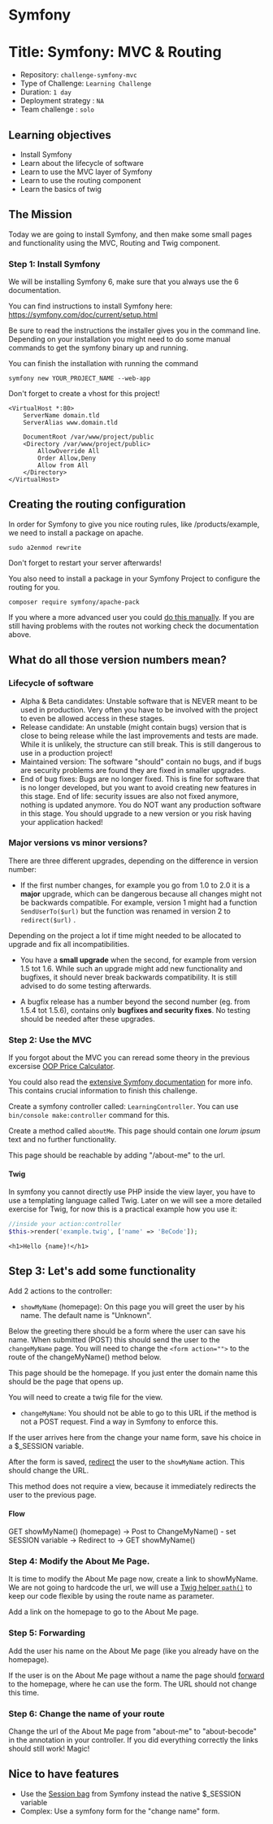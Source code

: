 # Symfony

# Title: Symfony: MVC & Routing

- Repository: `challenge-symfony-mvc`
- Type of Challenge: `Learning Challenge`
- Duration: `1 day`
- Deployment strategy : `NA`
- Team challenge : `solo`

## Learning objectives
- Install Symfony
- Learn about the lifecycle of software
- Learn to use the MVC layer of Symfony
- Learn to use the routing component
- Learn the basics of twig

## The Mission
Today we are going to install Symfony, and then make some small pages and functionality using the MVC, Routing and Twig component.

### Step 1: Install Symfony
We will be installing Symfony 6, make sure that you always use the 6 documentation.

You can find instructions to install Symfony here:
https://symfony.com/doc/current/setup.html

Be sure to read the instructions the installer gives you in the command line. Depending on your installation you might need to do some manual commands to get the symfony binary up and running.

You can finish the installation with running the command

`symfony new YOUR_PROJECT_NAME --web-app`

Don't forget to create a vhost for this project!

```
<VirtualHost *:80>
    ServerName domain.tld
    ServerAlias www.domain.tld

    DocumentRoot /var/www/project/public
    <Directory /var/www/project/public>
        AllowOverride All
        Order Allow,Deny
        Allow from All
    </Directory>
</VirtualHost>
```

## Creating the routing configuration
In order for Symfony to give you nice routing rules, like /products/example, we need to install a package on apache.

`sudo a2enmod rewrite`

Don't forget to restart your server afterwards!

You also need to install a package in your Symfony Project to configure the routing for you.

`composer require symfony/apache-pack`

If you where a more advanced user you could [do this manually](https://symfony.com/doc/current/setup/web_server_configuration.html).
If you are still having problems with the routes not working check the documentation above.

## What do all those version numbers mean?

### Lifecycle of software
- Alpha & Beta candidates: Unstable software that is NEVER meant to be used in production. Very often you have to be involved with the project to even be allowed access in these stages.
- Release candidate: An unstable (might contain bugs) version that is close to being release while the last improvements and tests are made. While it is unlikely, the structure can still break. This is still dangerous to use in a production project!
- Maintained version: The software "should" contain no bugs, and if bugs are security problems are found they are fixed in smaller upgrades.
- End of bug fixes: Bugs are no longer fixed. This is fine for software that is no longer developed, but you want to avoid creating new features in this stage.
  End of life: security issues are also not fixed anymore, nothing is updated anymore. You do NOT want any production software in this stage. You should upgrade to a new version or you risk having your application hacked!

### Major versions vs minor versions?
There are three different upgrades, depending on the difference in version number:

- If the first number changes, for example you go from 1.0 to 2.0 it is a **major** upgrade, which can be dangerous because all changes might not be backwards compatible.
  For example, version 1 might had a function `SendUserTo($url)` but the function was renamed in version 2 to `redirect($url)` .

Depending on the project a lot if time might needed to be allocated to upgrade and fix all incompatibilities.

- You have a **small upgrade** when the second, for example from version 1.5 tot 1.6. While such an upgrade might add new functionality and bugfixes, it should never break backwards compatibility. It is still advised to do some testing afterwards.

- A bugfix release has a number beyond the second number (eg. from 1.5.4 tot 1.5.6), contains only **bugfixes and security fixes**. No testing should be needed after these upgrades.

### Step 2: Use the MVC
If you forgot about the MVC you can reread some theory in the previous excersise [OOP Price Calculator](../../../2.The-Hill/php/7.oop-pricecalculator).

You could also read the [extensive Symfony documentation](https://symfony.com/doc/current/controller.html) for more info. This contains crucial information to finish this challenge.

Create a symfony controller called: `LearningController`. You can use `bin/console make:controller` command for this.

Create a method called `aboutMe`. This page should contain one *lorum ipsum* text and no further functionality.

This page should be reachable by adding "/about-me" to the url.

#### Twig
In symfony you cannot directly use PHP inside the view layer, you have to use a templating language called Twig.
Later on we will see a more detailed exercise for Twig, for now this is a practical example how you use it:

```php
//inside your action:controller
$this->render('example.twig', ['name' => 'BeCode']);
```

```twig
<h1>Hello {name}!</h1>
```

## Step 3: Let's add some functionality
Add 2 actions to the controller:

- `showMyName` (homepage): On this page you will greet the user by his name. The default name is "Unknown".

Below the greeting there should be a form where the user can save his name. When submitted (POST) this should send the user to the `changeMyName` page. You will need to change the `<form action="">` to the route of the changeMyName() method below.

This page should be the homepage. If you just enter the domain name this should be the page that opens up.

You will need to create a twig file for the view.

- `changeMyName`:
  You should not be able to go to this URL if the method is not a POST request. Find a way in Symfony to enforce this.

If the user arrives here from the change your name form, save his choice in a $_SESSION variable.

After the form is saved, [redirect](https://symfony.com/doc/current/controller.html#redirecting) the user to the `showMyName` action. This should change the URL.

This method does not require a view, because it immediately redirects the user to the previous page.

#### Flow
GET showMyName() (homepage) -> Post to ChangeMyName() - set SESSION variable -> Redirect to -> GET showMyName()

### Step 4: Modify the About Me Page.
It is time to modify the About Me page now, create a link to showMyName. We are not going to hardcode the url, we will use a [Twig helper `path()`](https://symfony.com/doc/current/reference/twig_reference.html#path) to keep our code flexible by using the route name as parameter.

Add a link on the homepage to go to the About Me page.

### Step 5: Forwarding
Add the user his name on the About Me page (like you already have on the homepage).

If the user is on the About Me page without a name the page should [forward](https://symfony.com/doc/current/controller/forwarding.html) to the homepage, where he can use the form. The URL should not change this time.

### Step 6: Change the name of your route
Change the url of the About Me page from "about-me" to "about-becode" in the annotation in your controller. If you did everything correctly the links should still work! Magic!

## Nice to have features
- Use the [Session bag](https://symfony.com/doc/current/components/http_foundation/sessions.html) from Symfony instead the native $_SESSION variable
- Complex: Use a symfony form for the "change name" form.